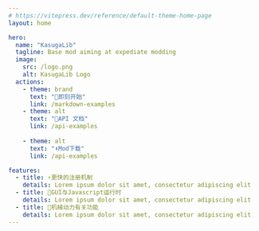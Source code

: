 ```yaml
---
# https://vitepress.dev/reference/default-theme-home-page
layout: home

hero:
  name: "KasugaLib"
  tagline: Base mod aiming at expediate modding
  image:
    src: /logo.png
    alt: KasugaLib Logo
  actions:
    - theme: brand
      text: "🚀即刻开始"
      link: /markdown-examples
    - theme: alt
      text: "📄API 文档"
      link: /api-examples
      
    - theme: alt
      text: "⬇️Mod下载"
      link: /api-examples

features:
  - title: ⚡更快的注册机制
    details: Lorem ipsum dolor sit amet, consectetur adipiscing elit
  - title: 🤖GUI与Javascript运行时
    details: Lorem ipsum dolor sit amet, consectetur adipiscing elit
  - title: 🚆机械动力有关功能
    details: Lorem ipsum dolor sit amet, consectetur adipiscing elit
---
```


